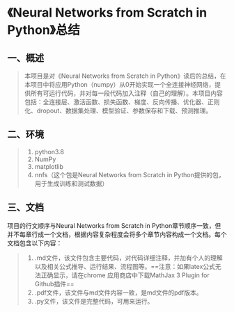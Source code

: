 # 《Neural Networks from Scratch in Python》总结

## 一、概述

>本项目是对《Neural Networks from Scratch in Python》读后的总结，在本项目中将应用Python（numpy）从0开始实现一个全连接神经网络，提供所有可运行代码，并对每一段代码加入注释（自己的理解）。本项目内容包括：全连接层、激活函数、损失函数、梯度、反向传播、优化器、正则化、dropout、数据集处理、模型验证、参数保存和下载、预测推理。

## 二、环境

>1. python3.8
>2. NumPy
>3. matplotlib
>4. nnfs（这个包是Neural Networks from Scratch in Python提供的包，用于生成训练和测试数据）

## 三、文档

项目的行文顺序与Neural Networks from Scratch in Python章节顺序一致，但并不每章行成一个文档，根据内容复杂程度会将多个章节内容构成一个文档。每个文档包含以下内容：

>1. .md文件，该文件包含主要代码，对代码详细注释，并加有个人的理解以及相关公式推导、运行结果、流程图等。==注意：如果latex公式无法正确显示，请在chrome 应用商店中下载MathJax 3 Plugin for Github插件==
>2. .pdf文件，该文件与md文件内容一致，是md文件的pdf版本。
>3. .py文件，该文件是完整代码，可用来运行。
